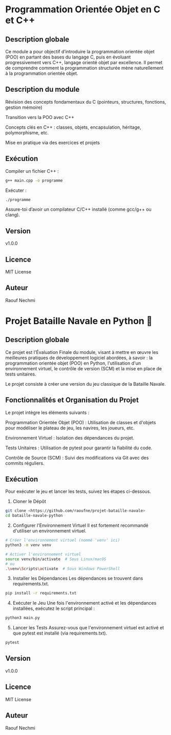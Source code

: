 # Programmation Orientée Objet en C et C++

## Description globale

Ce module a pour objectif d’introduire la programmation orientée objet (POO) en partant des bases du langage C, puis en évoluant progressivement vers C++, langage orienté objet par excellence.
Il permet de comprendre comment la programmation structurée mène naturellement à la programmation orientée objet.

## Description du module

Révision des concepts fondamentaux du C (pointeurs, structures, fonctions, gestion mémoire)

Transition vers la POO avec C++

Concepts clés en C++ : classes, objets, encapsulation, héritage, polymorphisme, etc.

Mise en pratique via des exercices et projets

## Exécution

Compiler un fichier C++ :

```bash
g++ main.cpp -o programme
```

 Exécuter :

```bash
./programme
```

Assure-toi d’avoir un compilateur C/C++ installé (comme gcc/g++ ou clang).

## Version

v1.0.0 

## Licence

MIT License

## Auteur

Raouf Nechmi


# Projet Bataille Navale en Python 🚢
## Description globale
Ce projet est l'Évaluation Finale du module, visant à mettre en œuvre les meilleures pratiques de développement logiciel abordées, à savoir : la programmation orientée objet (POO) en Python, l'utilisation d'un environnement virtuel, le contrôle de version (SCM) et la mise en place de tests unitaires.

Le projet consiste à créer une version du jeu classique de la Bataille Navale.

## Fonctionnalités et Organisation du Projet
Le projet intègre les éléments suivants :

Programmation Orientée Objet (POO) : Utilisation de classes et d'objets pour modéliser le plateau de jeu, les navires, les joueurs, etc.

Environnement Virtuel : Isolation des dépendances du projet.

Tests Unitaires : Utilisation de pytest pour garantir la fiabilité du code.

Contrôle de Source (SCM) : Suivi des modifications via Git avec des commits réguliers.


## Exécution
Pour exécuter le jeu et lancer les tests, suivez les étapes ci-dessous.

1. Cloner le Dépôt
```bash
git clone <https://github.com/raoufne/projet-bataille-navale>
cd bataille-navale-python
```
2. Configurer l'Environnement Virtuel
Il est fortement recommandé d'utiliser un environnement virtuel.

```bash
# Créer l'environnement virtuel (nommé 'venv' ici)
python3 -m venv venv

# Activer l'environnement virtuel
source venv/bin/activate  # Sous Linux/macOS
# ou
.\venv\Scripts\activate  # Sous Windows PowerShell
```

3. Installer les Dépendances
Les dépendances se trouvent dans requirements.txt.

```bash
pip install -r requirements.txt
```

4. Exécuter le Jeu
Une fois l'environnement activé et les dépendances installées, exécutez le script principal :

```bash
python3 main.py
```

5. Lancer les Tests
Assurez-vous que l'environnement virtuel est activé et que pytest est installé (via requirements.txt).

```bash
pytest
```

## Version
v1.0.0

## Licence
MIT License

## Auteur
Raouf Nechmi